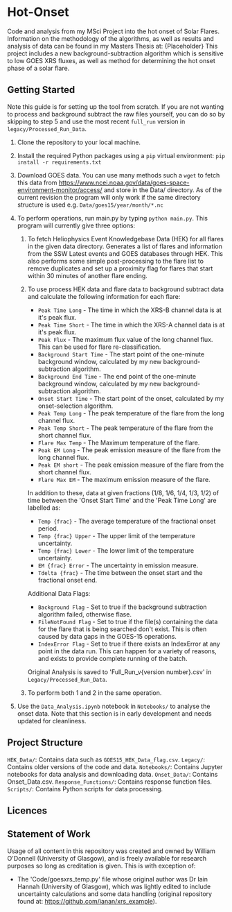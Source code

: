 # Hot-Onset
Code and analysis from my MSci Project into the hot onset of Solar Flares. Information on the methodology of the algorithms, as well as results and analysis of data can be found in my Masters Thesis at: {Placeholder}
This project includes a new background-subtraction algorithm which is sensitive to low GOES XRS fluxes, as well as method for determining the hot onset phase of a solar flare.

## Getting Started
Note this guide is for setting up the tool from scratch. If you are not wanting to process and background subtract the raw files yourself, you can do so by skipping to step 5 and use the most recent `full_run` version in `legacy/Processed_Run_Data`.

1. Clone the repository to your local machine.
2. Install the required Python packages using a `pip` virtual environment: `pip install -r requirements.txt`
3. Download GOES data. You can use many methods such a `wget` to fetch this data from https://www.ncei.noaa.gov/data/goes-space-environment-monitor/access/ and store in the Data/ directory. As of the current revision the program will only work if the same directory structure is used e.g. `Data/goes15/year/month/*.nc`
4. To perform operations, run main.py by typing `python main.py`. This program will currently give three options:

    1. To fetch Heliophysics Event Knowledgebase Data (HEK) for all flares in the given data directory. Generates a list of flares and information from the SSW Latest events and GOES databases through HEK. This also performs some simple post-processing to the flare list to remove duplicates and set up a proximity flag for flares that start within 30 minutes of another flare ending.

    2. To use process HEK data and flare data to background subtract data and calculate the following information for each flare:
        * `Peak Time Long` - The time in which the XRS-B channel data is at it's peak flux.
        * `Peak Time Short` - The time in which the XRS-A channel data is at it's peak flux.
        * `Peak Flux` - The maximum flux value of the long channel flux. This can be used for flare re-classification.
        * `Background Start Time` - The start point of the one-minute background window, calculated by my new background-subtraction algorithm.
        * `Background End Time` - The end point of the one-minute background window, calculated by my new background-subtraction algorithm.
        * `Onset Start Time` - The start point of the onset, calculated by my onset-selection algorithm.
        * `Peak Temp Long` - The peak temperature of the flare from the long channel flux.
        * `Peak Temp Short` - The peak temperature of the flare from the short channel flux.
        * `Flare Max Temp` - The Maximum temperature of the flare.
        * `Peak EM Long` - The peak emission measure of the flare from the long channel flux.
        * `Peak EM short` - The peak emission measure of the flare from the short channel flux.
        * `Flare Max EM` - The maximum emission measure of the flare.

        In addition to these, data at given fractions (1/8, 1/6, 1/4, 1/3, 1/2) of time between the 'Onset Start Time' and the 'Peak Time Long' are labelled as:
        * `Temp {frac}` - The average temperature of the fractional onset period.
        * `Temp {frac} Upper` - The upper limit of the temperature uncertainty.
        * `Temp {frac} Lower` - The lower limit of the temperature uncertainty.
        * `EM {frac} Error` - The uncertainty in emission measure.
        * `Tdelta {frac}` - The time between the onset start and the fractional onset end.

        Additional Data Flags:
        * `Background Flag` - Set to true if the background subtraction algorithm failed, otherwise flase.
        * `FileNotFound Flag` - Set to true if the file(s) containing the data for the flare that is being searched don't exist. This is often caused by data gaps in the GOES-15 operations.
        * `IndexError Flag` - Set to true if there exists an IndexError at any point in the data run. This can happen for a variety of reasons, and exists to provide complete running of the batch.

        Original Analysis is saved to 'Full_Run_v{version number}.csv' in `Legacy/Processed_Run_Data`.

    3. To perform both 1 and 2 in the same operation.

5. Use the `Data_Analysis.ipynb` notebook in `Notebooks/` to analyse the onset data. Note that this section is in early development and needs updated for cleanliness. 


## Project Structure
`HEK_Data/`: Contains data such as `GOES15_HEK_Data_flag.csv`.
`Legacy/`: Contains older versions of the code and data.
`Notebooks/`: Contains Jupyter notebooks for data analysis and downloading data.
`Onset_Data/`: Contains Onset_Data.csv.
`Response_Functions/`: Contains response function files.
`Scripts/`: Contains Python scripts for data processing.

## Licences

## Statement of Work
Usage of all content in this repository was created and owned by  William O'Donnell (University of Glasgow), and is freely available for research purposes so long as creditation is given. This is with exception of:
* The 'Code/goesxrs_temp.py' file whose original author was Dr Iain Hannah (University of Glasgow), which was lightly edited to include uncertainty calculations and some data handling (original repository found at: https://github.com/ianan/xrs_example).
